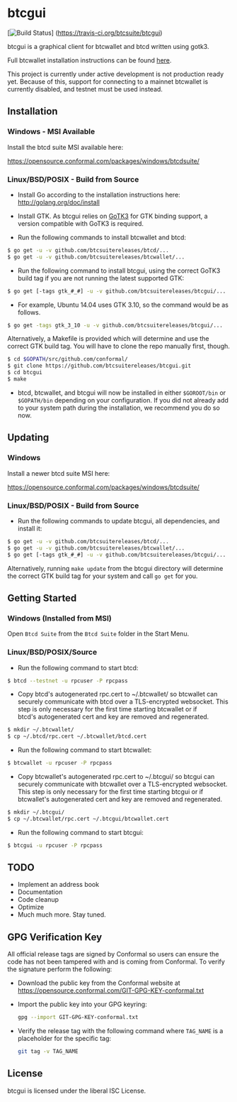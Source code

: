 btcgui
======

[![Build Status](https://travis-ci.org/btcsuite/btcgui.png?branch=master)]
(https://travis-ci.org/btcsuite/btcgui)

btcgui is a graphical client for btcwallet and btcd written using gotk3.

Full btcwallet installation instructions can be found
[here](https://github.com/btcsuitereleases/btcwallet).

This project is currently under active development is not production
ready yet.  Because of this, support for connecting to a mainnet
btcwallet is currently disabled, and testnet must be used instead.

## Installation

### Windows - MSI Available

Install the btcd suite MSI available here:

https://opensource.conformal.com/packages/windows/btcdsuite/

### Linux/BSD/POSIX - Build from Source

- Install Go according to the installation instructions here:
  http://golang.org/doc/install

- Install GTK.  As btcgui relies on
  [GoTK3](https://github.com/conformal/gotk3) for GTK binding support, a
  version compatible with GoTK3 is required.

- Run the following commands to install btcwallet and btcd:
```bash
$ go get -u -v github.com/btcsuitereleases/btcd/...
$ go get -u -v github.com/btcsuitereleases/btcwallet/...
```

- Run the following command to install btcgui, using the correct GoTK3
  build tag if you are not running the latest supported GTK:
```bash
$ go get [-tags gtk_#_#] -u -v github.com/btcsuitereleases/btcgui/...
```
- For example, Ubuntu 14.04 uses GTK 3.10, so the command would be as follows.
```bash
$ go get -tags gtk_3_10 -u -v github.com/btcsuitereleases/btcgui/...
```

  Alternatively, a Makefile is provided which will determine and use the
  correct GTK build tag.  You will have to clone the repo manually first,
  though.
```bash
$ cd $GOPATH/src/github.com/conformal/
$ git clone https://github.com/btcsuitereleases/btcgui.git
$ cd btcgui
$ make
```

- btcd, btcwallet, and btcgui will now be installed in either ```$GOROOT/bin```
  or ```$GOPATH/bin``` depending on your configuration.  If you did not already
  add to your system path during the installation, we recommend you do so now.

## Updating

### Windows

Install a newer btcd suite MSI here:

https://opensource.conformal.com/packages/windows/btcdsuite/

### Linux/BSD/POSIX - Build from Source

- Run the following commands to update btcgui, all dependencies, and install it:
```bash
$ go get -u -v github.com/btcsuitereleases/btcd/...
$ go get -u -v github.com/btcsuitereleases/btcwallet/...
$ go get [-tags gtk_#_#] -u -v github.com/btcsuitereleases/btcgui/...
```
  Alternatively, running ```make update``` from the btcgui directory will
  determine the correct GTK build tag for your system and call ```go get```
  for you.

## Getting Started

### Windows (Installed from MSI)

Open ```Btcd Suite``` from the ```Btcd Suite``` folder in the Start Menu.

### Linux/BSD/POSIX/Source

- Run the following command to start btcd:

```bash
$ btcd --testnet -u rpcuser -P rpcpass
```

- Copy btcd's autogenerated rpc.cert to ~/.btcwallet/ so btcwallet can 
  securely communicate with btcd over a TLS-encrypted websocket.  This
  step is only necessary for the first time starting btcwallet or if  
  btcd's autogenerated cert and key are removed and regenerated. 

```bash
$ mkdir ~/.btcwallet/   
$ cp ~/.btcd/rpc.cert ~/.btcwallet/btcd.cert
```

- Run the following command to start btcwallet:

```bash
$ btcwallet -u rpcuser -P rpcpass
```

- Copy btcwallet's autogenerated rpc.cert to ~/.btcgui/ so btcgui can
  securely communicate with btcwallet over a TLS-encrypted websocket.
  This step is only necessary for the first time starting btcgui or
  if btcwallet's autogenerated cert and key are removed and regenerated.

```bash
$ mkdir ~/.btcgui/
$ cp ~/.btcwallet/rpc.cert ~/.btcgui/btcwallet.cert
```

- Run the following command to start btcgui:

```bash
$ btcgui -u rpcuser -P rpcpass
```

## TODO
- Implement an address book
- Documentation
- Code cleanup
- Optimize
- Much much more.  Stay tuned.

## GPG Verification Key

All official release tags are signed by Conformal so users can ensure the code
has not been tampered with and is coming from Conformal.  To verify the
signature perform the following:

- Download the public key from the Conformal website at
  https://opensource.conformal.com/GIT-GPG-KEY-conformal.txt

- Import the public key into your GPG keyring:
  ```bash
  gpg --import GIT-GPG-KEY-conformal.txt
  ```

- Verify the release tag with the following command where `TAG_NAME` is a
  placeholder for the specific tag:
  ```bash
  git tag -v TAG_NAME
  ```

## License

btcgui is licensed under the liberal ISC License.
